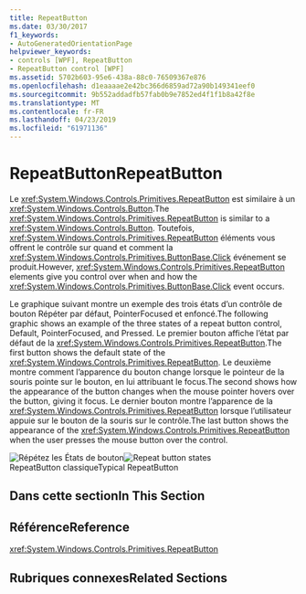 ```yaml
---
title: RepeatButton
ms.date: 03/30/2017
f1_keywords:
- AutoGeneratedOrientationPage
helpviewer_keywords:
- controls [WPF], RepeatButton
- RepeatButton control [WPF]
ms.assetid: 5702b603-95e6-438a-88c0-76509367e876
ms.openlocfilehash: d1eaaaae2e42bc366d6859ad72a90b149341eef0
ms.sourcegitcommit: 9b552addadfb57fab0b9e7852ed4f1f1b8a42f8e
ms.translationtype: MT
ms.contentlocale: fr-FR
ms.lasthandoff: 04/23/2019
ms.locfileid: "61971136"
---
```

# <a name="repeatbutton"></a><span data-ttu-id="bc3d6-102">RepeatButton</span><span class="sxs-lookup"><span data-stu-id="bc3d6-102">RepeatButton</span></span>
<span data-ttu-id="bc3d6-103">Le <xref:System.Windows.Controls.Primitives.RepeatButton> est similaire à un <xref:System.Windows.Controls.Button>.</span><span class="sxs-lookup"><span data-stu-id="bc3d6-103">The <xref:System.Windows.Controls.Primitives.RepeatButton> is similar to a <xref:System.Windows.Controls.Button>.</span></span> <span data-ttu-id="bc3d6-104">Toutefois, <xref:System.Windows.Controls.Primitives.RepeatButton> éléments vous offrent le contrôle sur quand et comment la <xref:System.Windows.Controls.Primitives.ButtonBase.Click> événement se produit.</span><span class="sxs-lookup"><span data-stu-id="bc3d6-104">However, <xref:System.Windows.Controls.Primitives.RepeatButton> elements give you control over when and how the <xref:System.Windows.Controls.Primitives.ButtonBase.Click> event occurs.</span></span>  
  
 <span data-ttu-id="bc3d6-105">Le graphique suivant montre un exemple des trois états d’un contrôle de bouton Répéter par défaut, PointerFocused et enfoncé.</span><span class="sxs-lookup"><span data-stu-id="bc3d6-105">The following graphic shows an example of the three states of a repeat button control, Default, PointerFocused, and Pressed.</span></span> <span data-ttu-id="bc3d6-106">Le premier bouton affiche l’état par défaut de la <xref:System.Windows.Controls.Primitives.RepeatButton>.</span><span class="sxs-lookup"><span data-stu-id="bc3d6-106">The first button shows the default state of the <xref:System.Windows.Controls.Primitives.RepeatButton>.</span></span> <span data-ttu-id="bc3d6-107">Le deuxième montre comment l’apparence du bouton change lorsque le pointeur de la souris pointe sur le bouton, en lui attribuant le focus.</span><span class="sxs-lookup"><span data-stu-id="bc3d6-107">The second shows how the appearance of the button changes when the mouse pointer hovers over the button, giving it focus.</span></span> <span data-ttu-id="bc3d6-108">Le dernier bouton montre l’apparence de la <xref:System.Windows.Controls.Primitives.RepeatButton> lorsque l’utilisateur appuie sur le bouton de la souris sur le contrôle.</span><span class="sxs-lookup"><span data-stu-id="bc3d6-108">The last button shows the appearance of the <xref:System.Windows.Controls.Primitives.RepeatButton> when the user presses the mouse button over the control.</span></span>  
  
 <span data-ttu-id="bc3d6-109">![Répétez les États de bouton](./media/ss-ctl-repeatbutton.png "SS_CTL_repeatbutton")</span><span class="sxs-lookup"><span data-stu-id="bc3d6-109">![Repeat button states](./media/ss-ctl-repeatbutton.png "SS_CTL_repeatbutton")</span></span>  
<span data-ttu-id="bc3d6-110">RepeatButton classique</span><span class="sxs-lookup"><span data-stu-id="bc3d6-110">Typical RepeatButton</span></span>  
  
## <a name="in-this-section"></a><span data-ttu-id="bc3d6-111">Dans cette section</span><span class="sxs-lookup"><span data-stu-id="bc3d6-111">In This Section</span></span>  
  
## <a name="reference"></a><span data-ttu-id="bc3d6-112">Référence</span><span class="sxs-lookup"><span data-stu-id="bc3d6-112">Reference</span></span>  
 <xref:System.Windows.Controls.Primitives.RepeatButton>  
  
## <a name="related-sections"></a><span data-ttu-id="bc3d6-113">Rubriques connexes</span><span class="sxs-lookup"><span data-stu-id="bc3d6-113">Related Sections</span></span>
